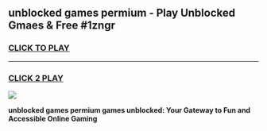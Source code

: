 
## unblocked games permium - Play Unblocked Gmaes & Free #1zngr
<h3>
<a href="https://news.freeplayer.one?title=unblocked_games_permium&ref=03M">CLICK TO PLAY</a></h3>
<hr>

<h3>
<a href="https://news.freeplayer.one?title=unblocked_games_permium&ref=03M">CLICK 2 PLAY</a>
  
</h3>

<a href="https://news.freeplayer.one?title=unblocked_games_permium&ref=03M"><img src="https://clearcache.store/games.png"></a>


**unblocked games permium games unblocked: Your Gateway to Fun and Accessible Online Gaming**
